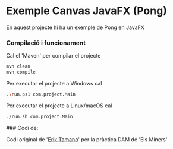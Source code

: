 # Exemple Canvas JavaFX (Pong) #

En aquest projecte hi ha un exemple de Pong en JavaFX

### Compilació i funcionament ###

Cal el 'Maven' per compilar el projecte
```bash
mvn clean
mvn compile
```

Per executar el projecte a Windows cal
```bash
.\run.ps1 com.project.Main
```

Per executar el projecte a Linux/macOS cal
```bash
./run.sh com.project.Main
```

### Codi de:

Codi original de '[Erik Tamano](https://github.com/ErikTamanoSantos)' per la pràctica DAM de 'Els Miners'


